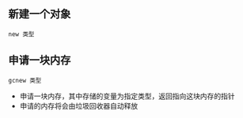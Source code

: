 ## 新建一个对象
```
new 类型
```

## 申请一块内存
```
gcnew 类型
```
* 申请一块内存，其中存储的变量为指定类型，返回指向这块内存的指针
* 申请的内存将会由垃圾回收器自动释放
